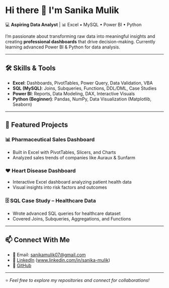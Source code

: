 # Hi there 👋 I'm Sanika Mulik 

💻 **Aspiring Data Analyst** | 📊 Excel • MySQL • Power BI • Python  

I’m passionate about transforming raw data into meaningful insights and creating **professional dashboards** that drive decision-making. Currently learning advanced Power BI & Python for data analysis.  

---

## 🛠️ Skills & Tools  
- **Excel**: Dashboards, PivotTables, Power Query, Data Validation, VBA  
- **SQL (MySQL)**: Joins, Subqueries, Functions, DDL/DML, Case Studies  
- **Power BI**: Reports, Data Modeling, DAX, Interactive Visuals  
- **Python (Beginner)**: Pandas, NumPy, Data Visualization (Matplotlib, Seaborn)  

---

## 📂 Featured Projects  

### 📊 Pharmaceutical Sales Dashboard  
- Built in Excel with PivotTables, Slicers, and Charts  
- Analyzed sales trends of companies like Auraux & Sunfarm  


### ❤️ Heart Disease Dashboard  
- Interactive Excel dashboard analyzing patient health data  
- Visual insights into risk factors and outcomes  
 

### 🗄️ SQL Case Study – Healthcare Data  
- Wrote advanced SQL queries for healthcare dataset  
- Covered Joins, Subqueries, Aggregations, and Functions  


---

## 📫 Connect With Me  
- 📧 Email: [sanikamulik07@gmail.com](mailto:sanikamulik07@gmail.com)  
- 🔗 [LinkedIn](#) (www.linkedin.com/in/sanika-mulik)  
- 🐙 [GitHub](https://github.com/SanikaMulik)  

---

⭐️ *Feel free to explore my repositories and connect for collaborations!*  
